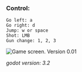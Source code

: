 ### Control:
```
Go left: a
Go right: d
Jump: w or space
Shot: LMB
Gun change: 1, 2, 3
```

![Game screen. Version 0.01](https://kalczur.github.com/godot-2d-platformer-shooter/GameScreen.png)

<i>godot version: 3.2</i>
